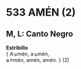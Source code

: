 # 533 AMÉN (2)

## M, L: Canto Negro

**Estribillo**  
{ A↘mén, a↘mén,  
a↗mén, amén, amén. } (2)  

